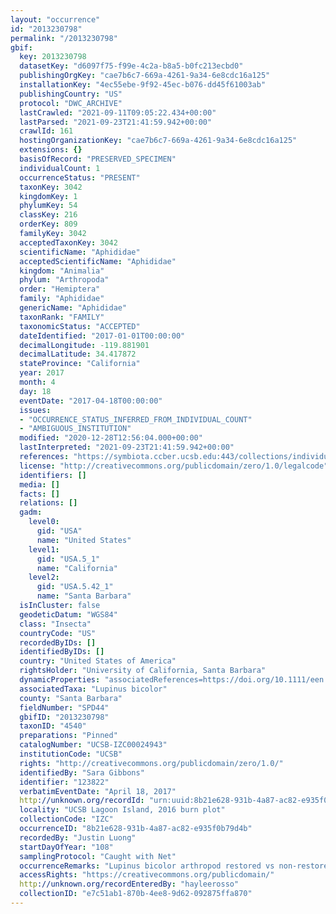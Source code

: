 ```yaml
---
layout: "occurrence"
id: "2013230798"
permalink: "/2013230798"
gbif:
  key: 2013230798
  datasetKey: "d6097f75-f99e-4c2a-b8a5-b0fc213ecbd0"
  publishingOrgKey: "cae7b6c7-669a-4261-9a34-6e8cdc16a125"
  installationKey: "4ec55ebe-9f92-45ec-b076-dd45f61003ab"
  publishingCountry: "US"
  protocol: "DWC_ARCHIVE"
  lastCrawled: "2021-09-11T09:05:22.434+00:00"
  lastParsed: "2021-09-23T21:41:59.942+00:00"
  crawlId: 161
  hostingOrganizationKey: "cae7b6c7-669a-4261-9a34-6e8cdc16a125"
  extensions: {}
  basisOfRecord: "PRESERVED_SPECIMEN"
  individualCount: 1
  occurrenceStatus: "PRESENT"
  taxonKey: 3042
  kingdomKey: 1
  phylumKey: 54
  classKey: 216
  orderKey: 809
  familyKey: 3042
  acceptedTaxonKey: 3042
  scientificName: "Aphididae"
  acceptedScientificName: "Aphididae"
  kingdom: "Animalia"
  phylum: "Arthropoda"
  order: "Hemiptera"
  family: "Aphididae"
  genericName: "Aphididae"
  taxonRank: "FAMILY"
  taxonomicStatus: "ACCEPTED"
  dateIdentified: "2017-01-01T00:00:00"
  decimalLongitude: -119.881901
  decimalLatitude: 34.417872
  stateProvince: "California"
  year: 2017
  month: 4
  day: 18
  eventDate: "2017-04-18T00:00:00"
  issues:
  - "OCCURRENCE_STATUS_INFERRED_FROM_INDIVIDUAL_COUNT"
  - "AMBIGUOUS_INSTITUTION"
  modified: "2020-12-28T12:56:04.000+00:00"
  lastInterpreted: "2021-09-23T21:41:59.942+00:00"
  references: "https://symbiota.ccber.ucsb.edu:443/collections/individual/index.php?occid=123822"
  license: "http://creativecommons.org/publicdomain/zero/1.0/legalcode"
  identifiers: []
  media: []
  facts: []
  relations: []
  gadm:
    level0:
      gid: "USA"
      name: "United States"
    level1:
      gid: "USA.5_1"
      name: "California"
    level2:
      gid: "USA.5.42_1"
      name: "Santa Barbara"
  isInCluster: false
  geodeticDatum: "WGS84"
  class: "Insecta"
  countryCode: "US"
  recordedByIDs: []
  identifiedByIDs: []
  country: "United States of America"
  rightsHolder: "University of California, Santa Barbara"
  dynamicProperties: "associatedReferences=https://doi.org/10.1111/een.12721; associatedReferences=https://escholarship.org/uc/item/64c550mk"
  associatedTaxa: "Lupinus bicolor"
  county: "Santa Barbara"
  fieldNumber: "SPD44"
  gbifID: "2013230798"
  taxonID: "4540"
  preparations: "Pinned"
  catalogNumber: "UCSB-IZC00024943"
  institutionCode: "UCSB"
  rights: "http://creativecommons.org/publicdomain/zero/1.0/"
  identifiedBy: "Sara Gibbons"
  identifier: "123822"
  verbatimEventDate: "April 18, 2017"
  http://unknown.org/recordId: "urn:uuid:8b21e628-931b-4a87-ac82-e935f0b79d4b"
  locality: "UCSB Lagoon Island, 2016 burn plot"
  collectionCode: "IZC"
  occurrenceID: "8b21e628-931b-4a87-ac82-e935f0b79d4b"
  recordedBy: "Justin Luong"
  startDayOfYear: "108"
  samplingProtocol: "Caught with Net"
  occurrenceRemarks: "Lupinus bicolor arthropod restored vs non-restored project comparison"
  accessRights: "https://creativecommons.org/publicdomain/"
  http://unknown.org/recordEnteredBy: "hayleerosso"
  collectionID: "e7c51ab1-870b-4ee8-9d62-092875ffa870"
---
```


